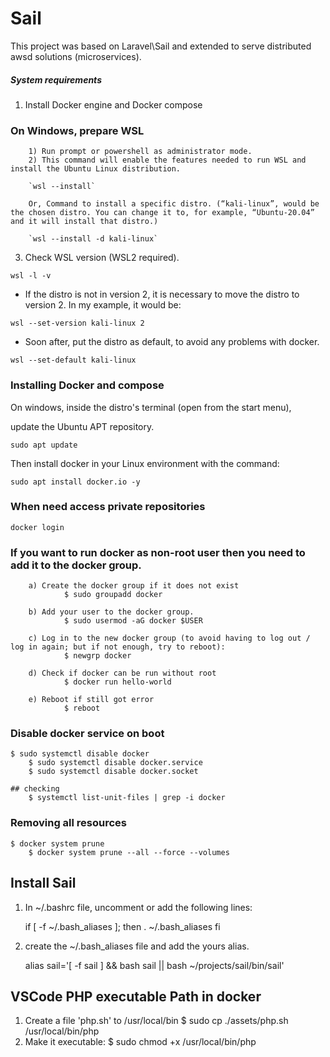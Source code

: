 # Sail

This project was based on Laravel\Sail and extended to serve distributed awsd solutions (microservices).

##### System requirements

1) Install Docker engine and Docker compose

### On Windows, prepare WSL

        1) Run prompt or powershell as administrator mode.
        2) This command will enable the features needed to run WSL and install the Ubuntu Linux distribution.

        `wsl --install`

        Or, Command to install a specific distro. (“kali-linux”, would be the chosen distro. You can change it to, for example, “Ubuntu-20.04” and it will install that distro.)

        `wsl --install -d kali-linux`

3) Check WSL version (WSL2 required).

`wsl -l -v`

- If the distro is not in version 2, it is necessary to move the distro to version 2. In my example, it would be:

`wsl --set-version kali-linux 2`

- Soon after, put the distro as default, to avoid any problems with docker.

`wsl --set-default kali-linux`

### Installing Docker and compose

On windows, inside the distro's terminal (open from the start menu),

update the Ubuntu APT repository.

`sudo apt update`

Then install docker in your Linux environment with the command:

`sudo apt install docker.io -y`

### When need access private repositories

    docker login

### If you want to run docker as non-root user then you need to add it to the docker group.

        a) Create the docker group if it does not exist
                $ sudo groupadd docker

        b) Add your user to the docker group.
                $ sudo usermod -aG docker $USER

        c) Log in to the new docker group (to avoid having to log out / log in again; but if not enough, try to reboot):
                $ newgrp docker

        d) Check if docker can be run without root
                $ docker run hello-world

        e) Reboot if still got error
                $ reboot

### Disable docker service on boot

    $ sudo systemctl disable docker
        $ sudo systemctl disable docker.service
        $ sudo systemctl disable docker.socket

    ## checking
        $ systemctl list-unit-files | grep -i docker

### Removing all resources

    $ docker system prune
        $ docker system prune --all --force --volumes

## Install Sail

1) In ~/.bashrc file, uncomment or add the following lines:

   if [ -f ~/.bash_aliases ]; then
   . ~/.bash_aliases
   fi
2) create the ~/.bash_aliases file and add the yours alias.

   alias sail='[ -f sail ] && bash sail || bash ~/projects/sail/bin/sail'

## VSCode PHP executable Path in docker

1) Create a file 'php.sh' to /usr/local/bin
   $ sudo cp ./assets/php.sh /usr/local/bin/php
2) Make it executable:
   $ sudo chmod +x /usr/local/bin/php
